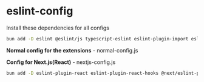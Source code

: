 # eslint-config

Install these dependencies for all configs

```bash
bun add -D eslint @eslint/js typescript-eslint eslint-plugin-import eslint-plugin-unused-imports eslint-config-prettier
```

<p><b>Normal config for the extensions</b> - normal-config.js</p>

<p><b>Config for Next.js(React)</b> - nextjs-config.js</p>

```bash
bun add -D eslint-plugin-react eslint-plugin-react-hooks @next/eslint-plugin-next
```
